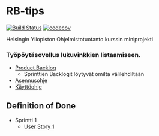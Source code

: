 # RB-tips

[![Build Status](https://travis-ci.org/Hiipivahalko/RB-tips.svg?branch=master)](https://travis-ci.org/Hiipivahalko/RB-tips)
[![codecov](https://codecov.io/gh/Hiipivahalko/RB-tips/branch/master/graph/badge.svg)](https://codecov.io/gh/Hiipivahalko/RB-tips)

Helsingin Yliopiston Ohjelmistotuotanto kurssin miniprojekti

### Työpöytäsovellus lukuvinkkien listaamiseen.


* [Product Backlog](https://docs.google.com/spreadsheets/d/1Xf0QQ6zKQXhCdvfRZoJIlTMsAP1ODY25nh3UTfKOYuY/edit?usp=sharing)
  * Sprinttien Backlogit löytyvät omilta välilehdiltään
* [Asennusohje](https://github.com/Hiipivahalko/RB-tips/blob/master/documentation/installation_manual.md)
* [Käyttöohje](https://github.com/Hiipivahalko/RB-tips/blob/master/documentation/user_manual.md)


## Definition of Done
* Sprintti 1
  * [User Story 1](https://github.com/Hiipivahalko/RB-tips/blob/master/src/test/resources/rbtips/ui/new_article.feature)
